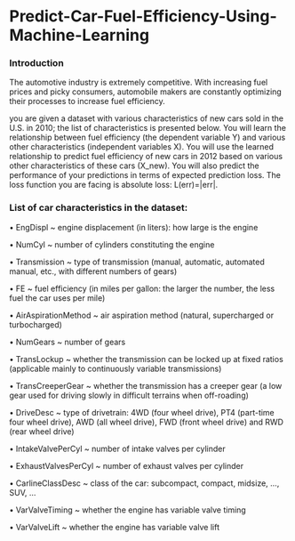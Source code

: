 # Predict-Car-Fuel-Efficiency-Using-Machine-Learning
### Introduction
The automotive industry is extremely competitive. With increasing fuel prices and picky consumers, automobile makers are constantly optimizing their processes to increase fuel efficiency.

you are given a dataset with various characteristics of new cars sold in the U.S. in 2010; the list of characteristics is presented below. You will learn the relationship between fuel efficiency (the dependent variable Y) and various other characteristics (independent variables X). You will use the learned relationship to predict fuel efficiency of new cars in 2012 based on various other characteristics of these cars (X_new). You will also predict the performance of your predictions in terms of expected prediction loss. The loss function you are facing is absolute loss: L(err)=|err|.

### List of car characteristics in the dataset:
•	EngDispl ~ engine displacement (in liters): how large is the engine


•	NumCyl ~ number of cylinders constituting the engine

•	Transmission ~ type of transmission (manual, automatic, automated manual, etc., with different numbers of gears)

•	FE ~ fuel efficiency (in miles per gallon: the larger the number, the less fuel the car uses per mile)

•	AirAspirationMethod ~ air aspiration method (natural, supercharged or turbocharged)

•	NumGears ~ number of gears

•	TransLockup ~ whether the transmission can be locked up at fixed ratios (applicable mainly to continuously variable transmissions)

•	TransCreeperGear ~ whether the transmission has a creeper gear (a low gear used for driving slowly in difficult terrains when off-roading)

•	DriveDesc ~ type of drivetrain: 4WD (four wheel drive), PT4 (part-time four wheel drive),  AWD (all wheel drive), FWD (front wheel drive) and RWD (rear wheel drive)

•	IntakeValvePerCyl ~ number of intake valves per cylinder

•	ExhaustValvesPerCyl ~ number of exhaust valves per cylinder

•	CarlineClassDesc ~ class of the car: subcompact, compact, midsize, …, SUV, …

•	VarValveTiming ~ whether the engine has variable valve timing

•	VarValveLift ~ whether the engine has variable valve lift






